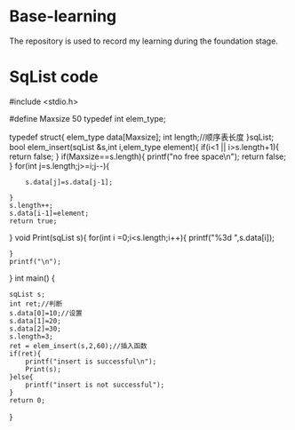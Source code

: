 # Base-learning
The repository is used to record my learning during the foundation stage.
# SqList code
#include <stdio.h>

#define Maxsize 50
typedef int elem_type;

typedef  struct{
    elem_type data[Maxsize];
    int length;//顺序表长度
}sqList;
bool elem_insert(sqList &s,int i,elem_type element){
    if(i<1 || i>s.length+1){
        return false;
    }
    if(Maxsize==s.length){
        printf("no free space\n");
        return false;
    }
    for(int j=s.length;j>=i;j--){

        s.data[j]=s.data[j-1];

    }
    s.length++;
    s.data[i-1]=element;
    return true;
}
void Print(sqList s){
    for(int i =0;i<s.length;i++){
        printf("%3d ",s.data[i]);

    }
    printf("\n");
}
int main() {

    sqList s;
    int ret;//判断
    s.data[0]=10;//设置
    s.data[1]=20;
    s.data[2]=30;
    s.length=3;
    ret = elem_insert(s,2,60);//插入函数
    if(ret){
        printf("insert is successful\n");
        Print(s);
    }else{
        printf("insert is not successful");
    }
    return 0;
}
